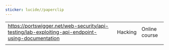 ```yaml
---
sticker: lucide//paperclip
---
```


|                                                                                                  |         |               |
| ------------------------------------------------------------------------------------------------ | ------- | ------------- |
| https://portswigger.net/web-security/api-testing/lab-exploiting-api-endpoint-using-documentation | Hacking | Online course |
|                                                                                                  |         |               |
